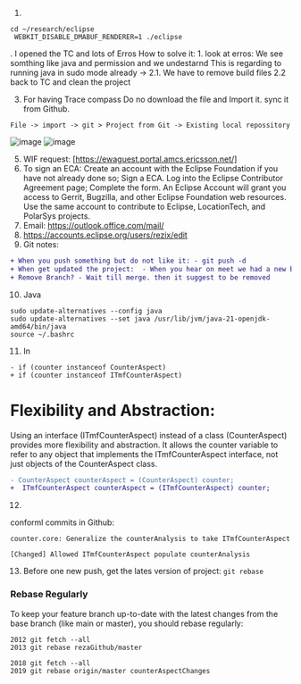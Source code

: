 1. 
```
cd ~/research/eclipse  
 WEBKIT_DISABLE_DMABUF_RENDERER=1 ./eclipse
```
. I opened the TC and lots of Erros
   How to solve it: 1. look at erros: We see somthing like java and permission and we undestarnd
   This is regarding to running java in sudo mode already ->
   2.1. We have to remove build files
   2.2 back to TC and clean the project

3. For having Trace compass Do no download the file and Import it. sync it from Github.

`File -> import -> git > Project from Git -> Existing local repossitory`

![image](https://github.com/user-attachments/assets/877d0f83-de1b-4011-b9e2-847d85ac3c90)
![image](https://github.com/user-attachments/assets/9c60d238-d445-4a17-825b-873702b604e0)

5. WIF request: 
[https://ewaguest.portal.amcs.ericsson.net/]
6. To sign an ECA:
Create an account with the Eclipse Foundation if you have not already done so;
Sign a ECA.
Log into the Eclipse Contributor Agreement page;
Complete the form.
An Eclipse Account will grant you access to Gerrit, Bugzilla, and other Eclipse Foundation web resources.
Use the same account to contribute to Eclipse, LocationTech, and PolarSys projects.
7. Email:  https://outlook.office.com/mail/
8. https://accounts.eclipse.org/users/rezix/edit
9. Git notes:
```diff
+ When you push something but do not like it: - git push -d
+ When get updated the project:  - When you hear on meet we had a new big update. Then it is good time not eveyday. not nessesary
+ Remove Branch? - Wait till merge. then it suggest to be removed
```

10. Java
```  
sudo update-alternatives --config java
sudo update-alternatives --set java /usr/lib/jvm/java-21-openjdk-amd64/bin/java 
source ~/.bashrc
```
11. In 
```
- if (counter instanceof CounterAspect)
+ if (counter instanceof ITmfCounterAspect)

```

# Flexibility and Abstraction:

Using an interface (ITmfCounterAspect) instead of a class (CounterAspect) provides more flexibility and abstraction. It allows the counter variable to refer to any object that implements the ITmfCounterAspect interface, not just objects of the CounterAspect class.

```diff
- CounterAspect counterAspect = (CounterAspect) counter;
+  ITmfCounterAspect counterAspect = (ITmfCounterAspect) counter;
```
12. 
conforml commits in Github: 
```                                     
counter.core: Generalize the counterAnalysis to take ITmfCounterAspect

[Changed] Allowed ITmfCounterAspect populate counterAnalysis  
```

13. Before one new push, get the lates version of project: `git rebase`
### Rebase Regularly
To keep your feature branch up-to-date with the latest changes from the base branch (like main or master), you should rebase regularly:
```
2012 git fetch --all
2013 git rebase rezaGithub/master 

2018 git fetch --all
2019 git rebase origin/master counterAspectChanges 
```
